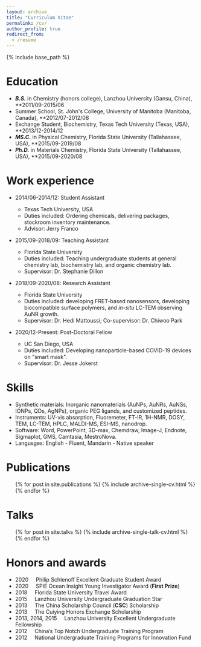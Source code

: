 ```yaml
---
layout: archive
title: "Curriculum Vitae"
permalink: /cv/
author_profile: true
redirect_from:
  - /resume
---
```


{% include base_path %}

Education
======
* ***B.S.*** in Chemistry (honors college), Lanzhou University (Gansu, China), **2011/09-2015/06
* Summer School, St. John's College, University of Manitoba (Manitoba, Canada), **2012/07-2012/08 
* Exchange Student, Biochemistry, Texas Tech University (Texas, USA), **2013/12-2014/12
* ***MS.C.*** in Physical Chemistry, Florida State University (Tallahassee, USA), **2015/09-2019/08
* ***Ph.D.*** in Materials Chemistry, Florida State University (Tallahassee, USA), **2015/09-2020/08

Work experience
======
* 2014/06-2014/12: Student Assistant
  * Texas Tech University, USA
  * Duties included: Ordering chemicals, delivering packages, stockroom inventory maintenance.
  * Advisor: Jerry Franco

* 2015/09-2018/09: Teaching Assistant
  * Florida State University
  * Duties included: Teaching undergraduate students at general chemistry lab, biochemistry lab, and organic chemistry lab.
  * Supervisor: Dr. Stephanie Dillon

* 2018/09-2020/08: Research Assistant
  * Florida State University
  * Duties included: developing FRET-based nanosensors, developing biocompatible surface polymers, and *in-situ* LC-TEM observing AuNR growth.
  * Supervisor: Dr. Hedi Mattoussi; Co-supervisor: Dr. Chiwoo Park
  
 * 2020/12-Present: Post-Doctoral Fellow
   * UC San Diego, USA
   * Duties included: Developing nanoparticle-based COVID-19 devices on "smart mask".
   * Supervisor: Dr. Jesse Jokerst
  
Skills
======
* Synthetic materials: Inorganic nanomaterials (AuNPs, AuNRs, AuNSs, IONPs, QDs, AgNPs), organic PEG ligands, and customized peptides.
* Instruments: UV-vis absorption, Fluoremeter, FT-IR, 1H-NMR, DOSY, TEM, LC-TEM, HPLC, MALDI-MS, ESI-MS, nanodrop.
* Software: Word, PowerPoint, 3D-max, Chemdraw, Image-J, Endnote, Sigmaplot, GMS, Camtasia, MestroNova.
* Langusges: English - Fluent, Mandarin - Native speaker

Publications
======
  <ul>{% for post in site.publications %}
    {% include archive-single-cv.html %}
  {% endfor %}</ul>
  
Talks
======
  <ul>{% for post in site.talks %}
    {% include archive-single-talk-cv.html %}
  {% endfor %}</ul>
  

# Honors and awards
* 2020               &nbsp;&nbsp;&nbsp; Philip Schlenoff Excellent Graduate Student Award
* 2020               &nbsp;&nbsp;&nbsp; SPIE Ocean Insight Young Investigator Award (**First Prize**)
* 2018               &nbsp;&nbsp;&nbsp; Florida State University Travel Award
* 2015               &nbsp;&nbsp;&nbsp; Lanzhou University Undergraduate Graduation Star
* 2013               &nbsp;&nbsp;&nbsp; The China Scholarship Council (**CSC**) Scholarship
* 2013               &nbsp;&nbsp;&nbsp; The Cuiying Honors Exchange Scholarship
* 2013, 2014, 2015   &nbsp;&nbsp;&nbsp; Lanzhou University Excellent Undergraduate Fellowship
* 2012               &nbsp;&nbsp;&nbsp; China’s Top Notch Undergraduate Training Program
* 2012               &nbsp;&nbsp;&nbsp; National Undergraduate Training Programs for Innovation Fund
